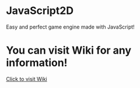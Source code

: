 # JavaScript2D
Easy and perfect game engine made with JavaScript!

# You can visit Wiki for any information!
[Click to visit Wiki](https://github.com/OguzhanUmutlu/JavaScript2D/wiki)
